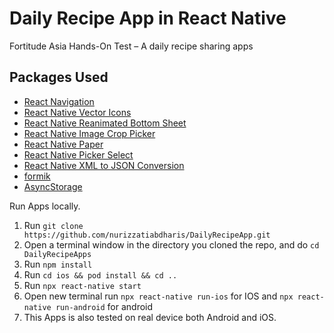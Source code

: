 # Daily Recipe App in React Native

Fortitude Asia Hands-On Test – A daily recipe sharing apps 

## Packages Used
- [React Navigation](https://reactnavigation.org/)
- [React Native Vector Icons](https://github.com/oblador/react-native-vector-icons)
- [React Native Reanimated Bottom Sheet](https://github.com/osdnk/react-native-reanimated-bottom-sheet)
- [React Native Image Crop Picker](https://github.com/ivpusic/react-native-image-crop-picker)
- [React Native Paper](https://callstack.github.io/react-native-paper/)
- [React Native Picker Select](https://github.com/lawnstarter/react-native-picker-select)
- [React Native XML to JSON Conversion](https://www.npmjs.com/package/react-native-xml2js)
- [formik](https://formik.org/)
- [AsyncStorage](https://react-native-async-storage.github.io/async-storage/docs/install/)


Run Apps locally.

1. Run `git clone https://github.com/nurizzatiabdharis/DailyRecipeApp.git`
2. Open a terminal window in the directory you cloned the repo, and do `cd DailyRecipeApps`
3. Run `npm install`
4. Run `cd ios && pod install && cd ..`
5. Run `npx react-native start`
6. Open new terminal run `npx react-native run-ios` for IOS and `npx react-native run-android` for android
7. This Apps is also tested on real device both Android and iOS.

